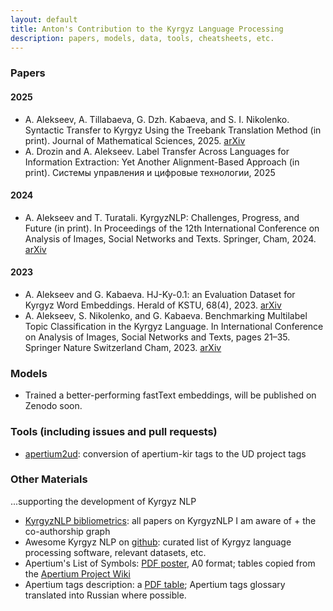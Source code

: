```yaml
---
layout: default
title: Anton's Contribution to the Kyrgyz Language Processing
description: papers, models, data, tools, cheatsheets, etc.
---
```

### Papers

#### 2025
* A. Alekseev, A. Tillabaeva, G. Dzh. Kabaeva, and S. I. Nikolenko. Syntactic Transfer to Kyrgyz Using the Treebank Translation Method (in print). Journal of Mathematical Sciences, 2025. [arXiv](https://arxiv.org/abs/2412.13146)
* A. Drozin and A. Alekseev. Label Transfer Across Languages for Information Extraction: Yet Another Alignment-Based Approach (in print). Системы управления и цифровые технологии, 2025

#### 2024
* A. Alekseev and T. Turatali. KyrgyzNLP: Challenges, Progress, and Future (in print). In Proceedings of the 12th International Conference on Analysis of Images, Social Networks and Texts. Springer, Cham, 2024. [arXiv](https://arxiv.org/abs/2411.05503)

#### 2023
* A. Alekseev and G. Kabaeva.  HJ-Ky-0.1: an Evaluation Dataset for Kyrgyz Word Embeddings. Herald of KSTU, 68(4), 2023. [arXiv](https://arxiv.org/abs/2411.10724)
* A. Alekseev, S. Nikolenko, and G. Kabaeva. Benchmarking Multilabel Topic Classification in the Kyrgyz Language. In International Conference on Analysis of Images, Social Networks and Texts, pages 21–35. Springer Nature Switzerland Cham, 2023. [arXiv](https://arxiv.org/abs/2308.15952)

### Models

* Trained a better-performing fastText embeddings, will be published on Zenodo soon.

### Tools (including issues and pull requests)

* [apertium2ud](https://github.com/alexeyev/apertium2ud): conversion of apertium-kir tags to the UD project tags
  
### Other Materials 
...supporting the development of Kyrgyz NLP

* [KyrgyzNLP bibliometrics](https://kyrgyznlp.github.io/): all papers on KyrgyzNLP I am aware of + the co-authorship graph
* Awesome Kyrgyz NLP on [github](https://github.com/alexeyev/awesome-kyrgyz-nlp): curated list of Kyrgyz language processing software, relevant datasets, etc.
* Apertium's List of Symbols: [PDF poster](https://alexeyev.github.io/pdf/Apertium-List_of_Symbols.pdf), A0 format; tables copied from the <a href="https://wiki.apertium.org/w/index.php?title=List_of_symbols">Apertium Project Wiki</a>
* Apertium tags description: a [PDF table](https://alexeyev.github.io/pdf/apertium-tags-comments-russian.pdf); Apertium tags glossary translated into Russian where possible.
